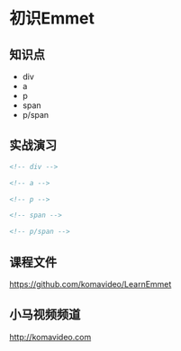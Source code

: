初识Emmet
==========

## 知识点

* div
* a
* p
* span
* p/span

## 实战演习

~~~html
<!-- div -->

<!-- a -->

<!-- p -->

<!-- span -->

<!-- p/span -->
~~~

## 课程文件

https://github.com/komavideo/LearnEmmet

## 小马视频频道

http://komavideo.com
